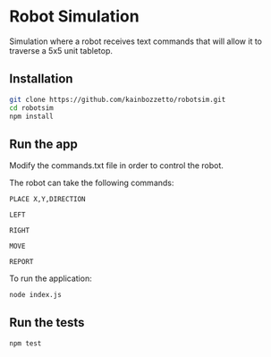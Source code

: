 # Robot Simulation

Simulation where a robot receives text commands that will allow it to traverse a 5x5 unit tabletop.

## Installation

```sh
git clone https://github.com/kainbozzetto/robotsim.git
cd robotsim
npm install
```

## Run the app

Modify the commands.txt file in order to control the robot.

The robot can take the following commands:
```
PLACE X,Y,DIRECTION

LEFT

RIGHT

MOVE

REPORT
```

To run the application:

```sh
node index.js
```

## Run the tests

```sh
npm test
```